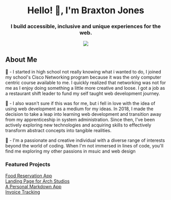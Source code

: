 <h1 align="center">Hello! 👋, I'm Braxton Jones</h1>
<h3 align="center">I build accessible, inclusive and unique experiences for the web.</h3>
<p align="center">
  <a href="https://skillicons.dev">
    <img src="https://skillicons.dev/icons?i=react,css,figma,nodejs,vscode,webpack,vite,sass,postman,mongodb" />
  </a>
</p>

## About Me
💫 - I started in high school not really knowing what i wanted to do, 
I joined my school's Cisco Networking program because it was the 
only computer centric course available to me. I quickly realized 
that networking was not for me as I enjoy doing something a 
little more creative and loose. I got a job as a restaurant 
shift leader to fund my self taught web development journey. <br>

💫 - I also wasn't sure if this was for me, but i fell in love with the idea of using web development as a medium for my ideas.
In 2018, I made the decision to take a leap into learning web development and transition away from my apprenticeship in 
system administration. Since then, I've been actively exploring new technologies and acquiring skills to effectively transform abstract concepts into tangible realities. 

💫 - I'm a passionate and creative individual with a diverse range of interests beyond the world of coding. When I'm not immersed in lines of code, you'll find me exploring my other passions in msuic and web design



### Featured Projects
<a href="https://app.netlify.com/sites/braxton-dine-reservation/">Food Reservation App</a> 
<br>
<a href="https://app.netlify.com/sites/arch-studios-landing-page/">Landing Page for Arch Studios</a> 
<br>
<a href="https://app.netlify.com/sites/braxton-markdown-app/">A Personal Markdown App</a>
<br>
<a href="https://app.netlify.com/sites/invoice-app-brx/">Invoice Tracking</a>
<br>
<br>



